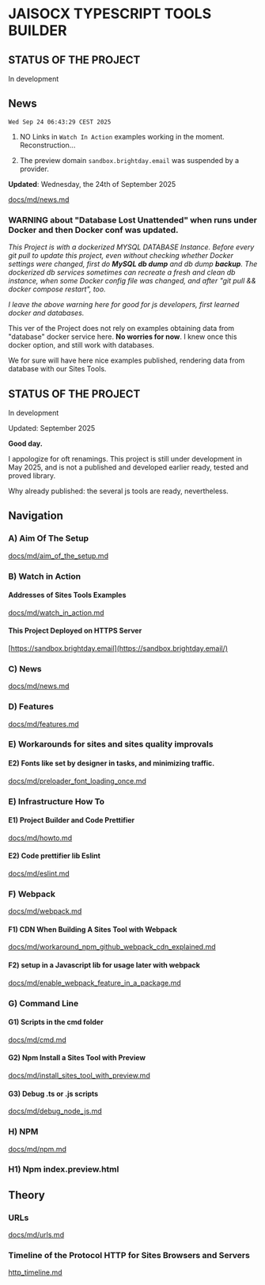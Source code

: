 # JAISOCX TYPESCRIPT TOOLS BUILDER

## STATUS OF THE PROJECT

In development



## News

`Wed Sep 24 06:43:29 CEST 2025`

1. NO Links in `Watch In Action` examples working in the moment. Reconstruction...

2. The preview domain `sandbox.brightday.email` was suspended by a provider.



**Updated**: Wednesday, the 24th of September 2025


[docs/md/news.md](./docs/md/news.md)



###  WARNING about "Database Lost Unattended" when runs under Docker and then Docker conf was updated.

*This Project is with a dockerized MYSQL DATABASE Instance. 
Before every git pull to update this project, 
even without checking whether Docker settings were changed, 
first do **MySQL db dump** and db dump **backup**. 
The dockerized db services sometimes 
can recreate a fresh and clean db instance, 
when some Docker config file was changed, 
and after "git pull && docker compose restart", too.*

*I leave the above warning here for good 
for js developers, first learned docker and databases.*

This ver of the Project does not rely 
on examples obtaining data from "database" docker service here. 
**No worries for now**. 
I knew once this docker option, and still work with databases.

We for sure will have here nice examples published, 
rendering data from database with our Sites Tools.





## STATUS OF THE PROJECT

In development

Updated: September 2025





**Good day.**

I appologize for oft renamings. This project is still under development in May 2025, and is not a published and developed earlier ready, tested and proved library.

Why already published: the several js tools are ready, nevertheless.




## Navigation

### A) Aim Of The Setup

[docs/md/aim_of_the_setup.md](./docs/md/aim_of_the_setup.md)



### B) Watch in Action

#### Addresses of Sites Tools Examples

[docs/md/watch_in_action.md](./docs/md/watch_in_action.md)


#### This Project Deployed on HTTPS Server

[https://sandbox.brightday.email](https://sandbox.brightday.email/)



### C) News

[docs/md/news.md](./docs/md/news.md)



### D) Features

[docs/md/features.md](./docs/md/features.md)






### E) Workarounds for sites and sites quality improvals



#### E2) Fonts like set by designer in tasks, and minimizing traffic.

[docs/md/preloader_font_loading_once.md](./docs/md/preloader_font_loading_once.md)










### E) Infrastructure How To

#### E1) Project Builder and Code Prettifier

[docs/md/howto.md](./docs/md/howto.md)


#### E2) Code prettifier lib Eslint

[docs/md/eslint.md](./docs/md/eslint.md)




### F) Webpack

[docs/md/webpack.md](./docs/md/webpack.md)



#### F1) CDN When Building A Sites Tool with Webpack

[docs/md/workaround_npm_github_webpack_cdn_explained.md](./docs/md/workaround_npm_github_webpack_cdn_explained.md)


#### F2) setup in a Javascript lib for usage later with webpack

[docs/md/enable_webpack_feature_in_a_package.md](./docs/md/enable_webpack_feature_in_a_package.md)





### G) Command Line

#### G1) Scripts in the cmd folder

[docs/md/cmd.md](./docs/md/cmd.md)



#### G2) Npm Install a Sites Tool with Preview

[docs/md/install_sites_tool_with_preview.md](./docs/md/install_sites_tool_with_preview.md)



#### G3) Debug .ts or .js scripts

[docs/md/debug_node_js.md](./docs/md/debug_node_js.md)



### H) NPM

[docs/md/npm.md](./docs/md/npm.md)



### H1) Npm index.preview.html


## Theory

### URLs

[docs/md/urls.md](./docs/md/urls.md)

### Timeline of the Protocol HTTP for Sites Browsers and Servers

[http_timeline.md](./http_timeline.md)



